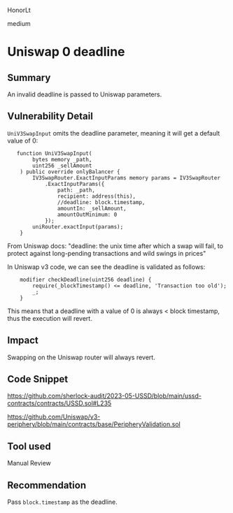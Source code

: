 HonorLt

medium

# Uniswap 0 deadline

## Summary

An invalid deadline is passed to Uniswap parameters.

## Vulnerability Detail

`UniV3SwapInput` omits the deadline parameter, meaning it will get a default value of 0:
```solidity
   function UniV3SwapInput(
        bytes memory _path,
        uint256 _sellAmount
    ) public override onlyBalancer {
        IV3SwapRouter.ExactInputParams memory params = IV3SwapRouter
            .ExactInputParams({
                path: _path,
                recipient: address(this),
                //deadline: block.timestamp,
                amountIn: _sellAmount,
                amountOutMinimum: 0
            });
        uniRouter.exactInput(params);
    }
```

From Uniswap docs:
"deadline: the unix time after which a swap will fail, to protect against long-pending transactions and wild swings in prices"

In Uniswap v3 code, we can see the deadline is validated as follows:
```solidity
    modifier checkDeadline(uint256 deadline) {
        require(_blockTimestamp() <= deadline, 'Transaction too old');
        _;
    }
```

This means that a deadline with a value of 0 is always < block timestamp, thus the execution will revert.

## Impact

Swapping on the Uniswap router will always revert.

## Code Snippet

https://github.com/sherlock-audit/2023-05-USSD/blob/main/ussd-contracts/contracts/USSD.sol#L235

https://github.com/Uniswap/v3-periphery/blob/main/contracts/base/PeripheryValidation.sol

## Tool used

Manual Review

## Recommendation

Pass `block.timestamp` as the deadline.
